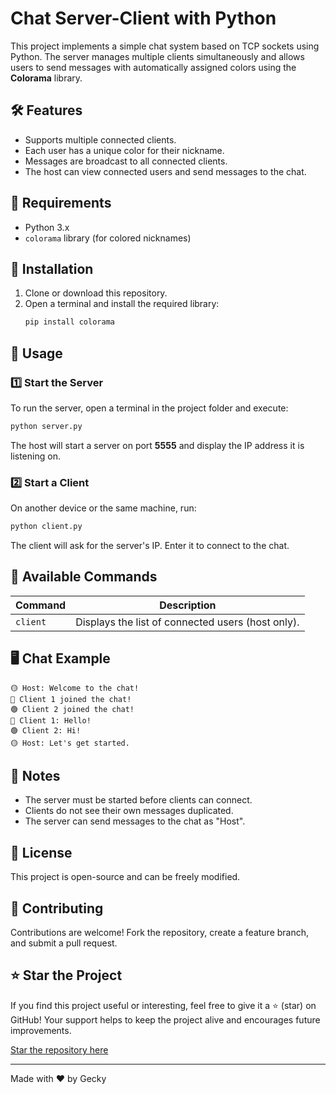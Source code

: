 # Chat Server-Client with Python

This project implements a simple chat system based on TCP sockets using Python. The server manages multiple clients simultaneously and allows users to send messages with automatically assigned colors using the **Colorama** library.

## 🛠 Features
- Supports multiple connected clients.
- Each user has a unique color for their nickname.
- Messages are broadcast to all connected clients.
- The host can view connected users and send messages to the chat.

## 📌 Requirements
- Python 3.x
- `colorama` library (for colored nicknames)

## 🚀 Installation
1. Clone or download this repository.
2. Open a terminal and install the required library:
   ```bash
   pip install colorama
   ```

## 🔧 Usage

### 1️⃣ Start the Server
To run the server, open a terminal in the project folder and execute:
```bash
python server.py
```
The host will start a server on port **5555** and display the IP address it is listening on.

### 2️⃣ Start a Client
On another device or the same machine, run:
```bash
python client.py
```
The client will ask for the server's IP. Enter it to connect to the chat.

## 🔹 Available Commands
| Command  | Description |
|----------|-------------|
| `client` | Displays the list of connected users (host only). |

## 🖥 Chat Example
```
🟡 Host: Welcome to the chat!
🔵 Client 1 joined the chat!
🟢 Client 2 joined the chat!
🔵 Client 1: Hello!
🟢 Client 2: Hi!
🟡 Host: Let's get started.
```

## 📝 Notes
- The server must be started before clients can connect.
- Clients do not see their own messages duplicated.
- The server can send messages to the chat as "Host".

## 📜 License
This project is open-source and can be freely modified.

## 🤝 Contributing
Contributions are welcome! Fork the repository, create a feature branch, and submit a pull request.

## ⭐ Star the Project
If you find this project useful or interesting, feel free to give it a ⭐ (star) on GitHub! Your support helps to keep the project alive and encourages future improvements.

[Star the repository here](#)

---

Made with ❤️ by Gecky

